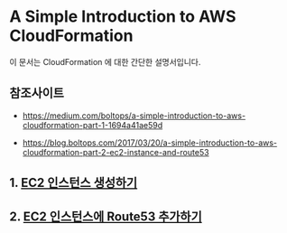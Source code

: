 # A Simple Introduction to AWS CloudFormation

이 문서는 CloudFormation 에 대한 간단한 설명서입니다.

## 참조사이트

- https://medium.com/boltops/a-simple-introduction-to-aws-cloudformation-part-1-1694a41ae59d

- https://blog.boltops.com/2017/03/20/a-simple-introduction-to-aws-cloudformation-part-2-ec2-instance-and-route53

## 1. [EC2 인스턴스 생성하기](create_ec2_instance.md)

## 2. [EC2 인스턴스에 Route53 추가하기](add_route53_to_ec2_instance.md)
